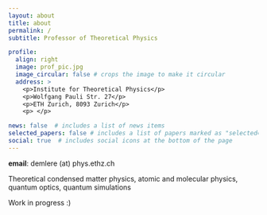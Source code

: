 ```yaml
---
layout: about
title: about
permalink: /
subtitle: Professor of Theoretical Physics

profile:
  align: right
  image: prof_pic.jpg
  image_circular: false # crops the image to make it circular
  address: >
    <p>Institute for Theoretical Physics</p>
    <p>Wolfgang Pauli Str. 27</p>
    <p>ETH Zurich, 8093 Zurich</p>
    <p> </p>

news: false  # includes a list of news items
selected_papers: false # includes a list of papers marked as "selected={true}"
social: true  # includes social icons at the bottom of the page
---
```

**email**: demlere (at) phys.ethz.ch

Theoretical condensed matter physics, atomic and molecular physics, quantum optics, quantum simulations

Work in progress :) 


